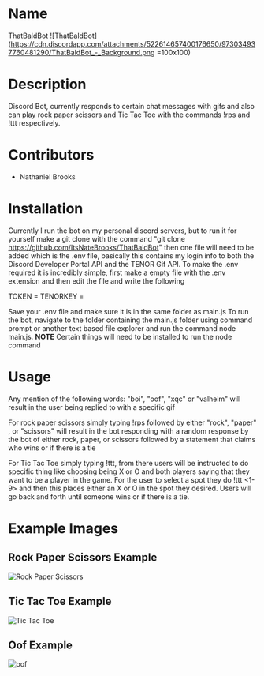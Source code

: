 # Name
ThatBaldBot
![ThatBaldBot](https://cdn.discordapp.com/attachments/522614657400176650/973034937760481290/ThatBaldBot_-_Background.png =100x100)

# Description
Discord Bot, currently responds to certain chat messages with gifs and also can play rock paper scissors and 
Tic Tac Toe with the commands !rps and !ttt respectively.

# Contributors
 - Nathaniel Brooks

# Installation
Currently I run the bot on my personal discord servers, but to run it for yourself make a git clone with the command 
"git clone https://github.com/ItsNateBrooks/ThatBaldBot"
then one file will need to be added which is the .env file, basically this contains my login info to both the Discord Developer Portal API and the TENOR Gif API.
To make the .env required it is incredibly simple, first make a empty file with the .env extension and then edit the file and write the following

TOKEN = <YOUR DISCORD TOKEN>
TENORKEY = <YOUR TENOR API TOKEN>
  
Save your .env file and make sure it is in the same folder as main.js
To run the bot, navigate to the folder containing the main.js folder using command prompt or another text based file explorer and run the command node main.js.
**NOTE** Certain things will need to be installed to run the node command

# Usage
Any mention of the following words: "boi", "oof", "xqc" or "valheim" will result in the user being replied to with a specific gif
  
For rock paper scissors simply typing !rps followed by either "rock", "paper" , or "scissors" will result in the bot responding with a random response by the bot of
either rock, paper, or scissors followed by a statement that claims who wins or if there is a tie
  
For Tic Tac Toe simply typing !ttt, from there users will be instructed to do specific thing like choosing being X or O and both players saying that they want to
be a player in the game. For the user to select a spot they do !ttt <1-9> and then this places either an X or O in the spot they desired. Users will go back and
forth until someone wins or if there is a tie.

# Example Images
## Rock Paper Scissors Example
![Rock Paper Scissors](https://cdn.discordapp.com/attachments/522614657400176650/973034214876385300/RockPaperScissors.PNG)
## Tic Tac Toe Example
![Tic Tac Toe](https://cdn.discordapp.com/attachments/522614657400176650/973034214612172861/ttt.PNG)
## Oof Example
![oof](https://cdn.discordapp.com/attachments/522614657400176650/973034215128068156/oof.PNG)
